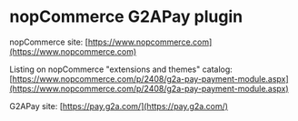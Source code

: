 ﻿nopCommerce G2APay plugin
===========

nopCommerce site: [https://www.nopcommerce.com](https://www.nopcommerce.com)

Listing on nopCommerce "extensions and themes" catalog: [https://www.nopcommerce.com/p/2408/g2a-pay-payment-module.aspx](https://www.nopcommerce.com/p/2408/g2a-pay-payment-module.aspx)

G2APay site: [https://pay.g2a.com/](https://pay.g2a.com/)
